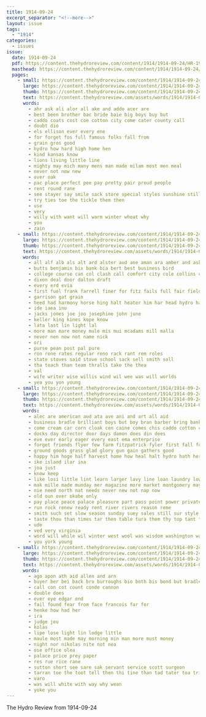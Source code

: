 ```yaml
---
title: 1914-09-24
excerpt_separator: "<!--more-->"
layout: issue
tags:
  - "1914"
categories:
  - issues
issue:
  date: 1914-09-24
  pdf: https://content.thehydroreview.com/content/1914/1914-09-24/HR-1914-09-24.pdf
  masthead: https://content.thehydroreview.com/content/1914/1914-09-24/masthead/HR-1914-09-24.jpg
  pages:
    - small: https://content.thehydroreview.com/content/1914/1914-09-24/small/HR-1914-09-24-01.jpg
      large: https://content.thehydroreview.com/content/1914/1914-09-24/large/HR-1914-09-24-01.jpg
      thumb: https://content.thehydroreview.com/content/1914/1914-09-24/thumbnails/HR-1914-09-24-01.jpg
      text: https://content.thehydroreview.com/assets/words/1914/1914-09-24/HR-1914-09-24-01.txt
      words:
        - ahr ask ali alor all ake and addo acer are
        - best been brother bac bride baie big boys buy but
        - caddo coats cost coe cotton city come cater county call
        - doubt dio
        - els ellison ever every ene
        - for forget fos full famous folks fall from
        - grain gros good
        - hydro how hard high home hen
        - kind kansas know
        - lions living little line
        - mighty may mich many mens man made milam most men meal
        - never not now new
        - over oak
        - pac place perfect pee pay pretty pair proud people
        - rent round rane
        - see stayer say smile sack store special styles sunshine still stove sept such state seem sell sehr shown scott
        - try ties toe the tickle them then
        - use
        - very
        - willy with want will warm winter wheat why
        - you
        - zain
    - small: https://content.thehydroreview.com/content/1914/1914-09-24/small/HR-1914-09-24-02.jpg
      large: https://content.thehydroreview.com/content/1914/1914-09-24/large/HR-1914-09-24-02.jpg
      thumb: https://content.thehydroreview.com/content/1914/1914-09-24/thumbnails/HR-1914-09-24-02.jpg
      text: https://content.thehydroreview.com/assets/words/1914/1914-09-24/HR-1914-09-24-02.txt
      words:
        - all alf alb als alt ard alster aud ane aman ara amber and ask ast are arjoon
        - butts benjamin bix bank bia bert best business bird
        - college course can col clash call comfort city cole collins church coo come carney
        - dixon deal door dalton draft
        - every erd evia
        - first fuel frank farrell finer for fitz fails full fair fields famous from fry fuller fred
        - garrison gat grain
        - heed had harmony horse hing halt heater him har head hydro harry
        - ide iaea ino
        - jacks jones joe joo josephine john june
        - keller king kines kope know
        - lata last lin light lal
        - more man mare money mule mis mui mcadams mill malla
        - never nen now not name nick
        - ori
        - purse pean post pal pure
        - ron rene rates regular reno rack rant rem roles
        - state stoves said stove school sack sell smith soll
        - tha teach than team thralls take the thea
        - val
        - wife writer wise willis wind wil wee was will worlds
        - yea you yon young
    - small: https://content.thehydroreview.com/content/1914/1914-09-24/small/HR-1914-09-24-03.jpg
      large: https://content.thehydroreview.com/content/1914/1914-09-24/large/HR-1914-09-24-03.jpg
      thumb: https://content.thehydroreview.com/content/1914/1914-09-24/thumbnails/HR-1914-09-24-03.jpg
      text: https://content.thehydroreview.com/assets/words/1914/1914-09-24/HR-1914-09-24-03.txt
      words:
        - alec are american aud ata ave ani and art all aid
        - business bradle brilliant boys but boy bran barber bring bank bet bus both back been bas bound better bunk bands
        - come cream car corn cloak cen caine comes chis caddo cotton cause call county can change class
        - docks day director door days damon does din dees
        - eve ever early eager every east ema enterprise
        - forget friends flyer few farm fitzpatrick fyler first fall forth for felton from former far
        - ground goods grass glad glory gun gain gathers good
        - happy him hoge half harvest home how heal halt hydro hath her hay has hens
        - ike island ilar ina
        - joa just
        - know keep
        - like losi little lint learn larger lavy line loan laundry lower lady loa large left
        - mak mille made munday mer magazine more market montgomery may must miles man monat mentor men
        - nie need north nat needs never new not nap now
        - old oun over okabe only
        - pay place peace palace pleasure part pass point power private pounds pope per price
        - run rock renew ready rent river rivers reason reme
        - smith such set slow season sunday suey sales still sur style see school suits samp shoe short sons sept sell styles surplus sau shape shirts strength show shines sale seed say
        - taste thou than times tar then table tura them thy top tant ties the taken try
        - ude
        - ved very virginia
        - word will while wil winter west wool was wisdom washington want writer woods worn weld way world weather wheat well working wearing why ways with watch
        - you york young
    - small: https://content.thehydroreview.com/content/1914/1914-09-24/small/HR-1914-09-24-04.jpg
      large: https://content.thehydroreview.com/content/1914/1914-09-24/large/HR-1914-09-24-04.jpg
      thumb: https://content.thehydroreview.com/content/1914/1914-09-24/thumbnails/HR-1914-09-24-04.jpg
      text: https://content.thehydroreview.com/assets/words/1914/1914-09-24/HR-1914-09-24-04.txt
      words:
        - ago apon ath aid allen and arn
        - buyer ber bei back bru burroughs bio both bis bond but bradley
        - call con cot count conde cannon
        - double does
        - ever eye edgar end
        - fail found fear from face francois far for
        - henke how had her
        - ira
        - judge jeu
        - kolas
        - lipe lose light lin lodge little
        - maule most made may morning min man more must money
        - night nor nikolas nite not nea
        - ose office olea
        - palace price prey paper
        - res rue rice rane
        - sutton short see sare sak servant service scott surgeon
        - tarran toe the toot tell then thi tine than tad tater toa tri
        - varo
        - was will white with way why wean
        - yoke you
---
```


The Hydro Review from 1914-09-24

<!--more-->


